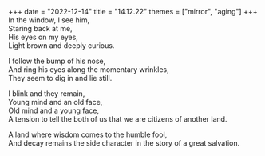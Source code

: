 +++
date = "2022-12-14"
title = "14.12.22"
themes = ["mirror", "aging"]
+++
In the window, I see him,  
Staring back at me,  
His eyes on my eyes,  
Light brown and deeply curious.  
  
I follow the bump of his nose,  
And ring his eyes along the momentary wrinkles,  
They seem to dig in and lie still.  
  
I blink and they remain,  
Young mind and an old face,  
Old mind and a young face,  
A tension to tell the both of us that we are citizens of another land.  
  
A land where wisdom comes to the humble fool,  
And decay remains the side character in the story of a great salvation.
